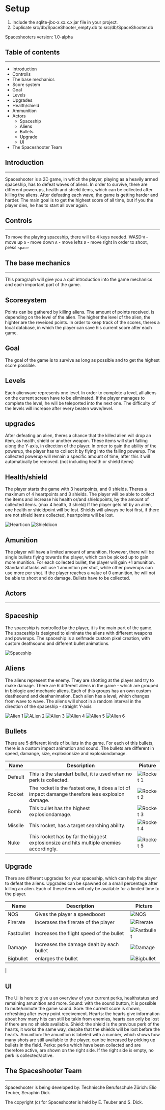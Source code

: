 ﻿# Setup

1. Include the sqlite-jbc-x.xx.x.x.jar file in your project.
2. Duplicate src/db/SpaceShooter_empty.db to src/db/SpaceShooter.db

Spaceshooters version: 1.0-alpha

## Table of contents
-----------------------
- Introduction
- Controlls
- The base mechanics 
- Score system
- Goal
- Levels
- Upgrades
- Health/shield
- Ammunition
- Actors
    - Spaceship
    - Aliens
    - Bullets
    - Upgrade
    - UI
- The Spaceshooter Team

## Introduction
-----------------------
Spaceshooter is a 2D game, in which the player, playing as a heavily armed spaceship, has to defeat waves of aliens. 
In order to survive, there are different powerups, health and shield items, which can be collected after killing the aliens. 
After defeating each wave, the game is getting harder and harder. 
The main goal is to get the highest score of all time, but if you the player dies, he has to start all over again. 

## Controls
-----------------------
To move the playing spaceship, there will be 4 keys needed. WASD
`W` - move up
`S` - move down
`A` - move lefts
`D` -  move right
In order to shoot, press `space`

## The base mechanics 
-----------------------
This paragraph will give you a quit introduction into the game mechanics and each important part of the game. 


## Scoresystem

Points can be gathered by killing aliens. The amount of points received, is depending on the level of the alien. The higher the level of the alien, the highter are the reveiced points. 
In order to keep track of the scores, theres a local database, in which the player can save his current score after each game.

## Goal

The goal of the game is to survive as long as possible and to get the highest score possible. 

## Levels

Each alienwave represents one level.
In order to complete a level, all aliens on the current screen have to be eliminated. 
If the player manages to complete the level, he will be teleported into the next one. 
The difficulty of the levels will increase after every beaten wave/level. 

## upgrades

After defeating an alien, theres a chance that the killed alien will drop an item, as health, shield or another weapon. These items will start falling along the Y-axis, in direction of the player. In order to gain the ability of the powerup, the player has to collect it by flying into the falling powerup. 
The collected powerup will remain a specific amount of time, after this it will automatically be removed. (not including health or shield items) 


## Health/shield
The player starts the game with 3 heartpoints, and 0 shields.
Theres a maximum of 4 heartpoints and 3 shields.
The player will be able to collect the items and increase his health or/and shieldpoints, by the amount of collected items. (max 4 health, 3 shield)
If the player gets hit by an alien, one health or shieldpoint will be lost. Shields will always be lost first, if there are not shield items collected, heartpoints will be lost. 

![Hearticon](src/images/Upgrade/0/0.png)
![Shieldicon](src/images/Upgrade/1/0.png)

## Amunition

The player will have a limited amount of amunition. However, there will be single bullets flying towards the player, which can be picked up to gain more munition. For each collected bullet, the player will gain +1 amunition. 
Standard attacks will use 1 amunition per shot, while other powerups can use more per shot. 
If the player reaches a value of 0 amunition, he will not be able to shoot and do damage. Bullets have to be collected.


## Actors
-----------------------

## Spaceship
The spaceship is controlled by the player, it is the main part of the game. 
The spaceship is designed to eliminate the aliens with different weapons and powerups. 
The spaceship is a selfmade custom pixel creation, with custom deathsound and different bullet animations. 

![Spaceship](src/images/SpaceShip/SpaceShip0.png)

## Aliens
The aliens represent the enemy. They are shotting at the player and try to make damage. 
There are 6 different aliens in the game - which are grouped in biologic and mechanic aliens.
Each of this groups has an own custom deathsound and deathanimation.
Each alien has a level, which changes from wave to wave.
The aliens will shoot in a random interval in the direction of the spaceship - straight Y-axis 

![Alien 1](src/images/Alien/1/00.png)
![ALien 2](src/images/Alien/2/00.png)
![Alien 3](src/images/Alien/3/0.png)
![Alien 4](src/images/Alien/4/0.png)
![Alien 5](src/images/Alien/5/0.png)
![Alien 6](src/images/Alien/6/00.png)


## Bullets
There are 5 different kinds of bullets in the game. 
For each of this bullets, there is a custom impact animation and sound. 
The bullets are different in speed, damange, size, explosionsize and explosiondamage.



| Name    | Description                                                  | Picture                                |
| ------- | ------------------------------------------------------------ | -------------------------------------- |
| Default | This is the standart bullet, it is used when no perk is collected. | ![Rocket 1](src/images/Bullet/1/1.png) |
| Rocket  | The rocket is the fastest one, it does a lot of impact damange therefore less explosion damage. | ![Rocket 2](src/images/Bullet/2/0.png) |
| Bomb    | This bullet has the highest explosiondamage.                 | ![Rocket 3](src/images/Bullet/3/0.png) |
| Missile | This rocket, has a target searching ability.                 | ![Rocket 4](src/images/Bullet/4/0.png) |
| Nuke    | This rocket has by far the biggest explosionsize and hits multiple enemies accordingly. | ![Rocket 5](src/images/Bullet/5/0.png) |



## Upgrade
There are different upgrades for your spaceship, which can help the player to defeat the aliens. 
Upgrades can be spawned on a small percentage after killing an alien.
Each of these items will only be available for a limited time to the player. 

| Name              | Description                                                 | Picture |
| ----------------- | ----------------------------------------------------------- | ------- |
| NOS               | Gives the player a speedboost                               |![NOS](src/images/Upgrade/2/0.png)|
| Firerate         | Incerases the firerate of the player | ![Firerate](src/images/Upgrade/3/0.png)        |
| Fastbullet          | Increases the flight speed of the bullet                          |![Fastbullet](src/images/Upgrade/4/0.png)         |
| Damage | Increases the damage dealt by each bullet                        | ![Damage](src/images/Upgrade/5/0.png)        |
| Bigbullet         | enlarges the bullet                                         | ![Bigbullet](src/images/Upgrade/6/0.png)        |
| 




## UI
The UI is here to give u an overview of your current perks, healthstatus and remaining amunition and more. 
Sound: with the sound button, it is possible to mute/unmute the game sound.
Sore: the current score is shown, refreshing after every point receivement. 
Hearts: the hearts give information about how many hits can still be takin from enemies, hearts can only be lost if there are no shields available.
Shield: the shield is the previous perk of the hearts, it works the same way, despite that the shields will be lost before the hearts.
Amunition: the amunition is labeled with a number, which shows how many shots are still available to the player, can be increased by picking up bullets in the field.
Perks: perks which have been collected and are therefore active, are shown on the right side. If the right side is empty, no perk is collected/active.


## The Spaceshooter Team
--------------
Spaceshooter is being developed by:
Technische Berufsschule Zürich: Elio Teuber, Seraphin Dick

The copyright (c) for Spaceshooter is held by E. Teuber and S. Dick.

